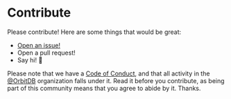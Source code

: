 # Contribute

Please contribute! Here are some things that would be great:

- [Open an issue!](https://github.com/orbitdb/orbit-db-access-controllers/issues/new)
- Open a pull request!
- Say hi! :wave:

Please note that we have a [Code of Conduct](CODE_OF_CONDUCT.md), and that all activity in the [@OrbitDB](https://github.com/orbitdb) organization falls under it. Read it before you contribute, as being part of this community means that you agree to abide by it. Thanks.
